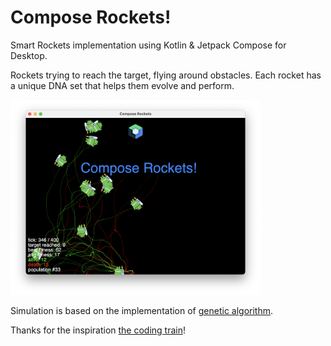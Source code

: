 # Compose Rockets!

Smart Rockets implementation using Kotlin & Jetpack Compose for Desktop.

Rockets trying to reach the target, flying around obstacles.
Each rocket has a unique DNA set that helps them evolve and perform.

<img src=".screenshots/screenshot_01.png" alt="Screenshot" width="400" />

Simulation is based on the implementation of [genetic algorithm](https://en.wikipedia.org/wiki/Genetic_algorithm).

Thanks for the inspiration [the coding train](https://thecodingtrain.com/CodingChallenges/029-smartrockets.html)!
